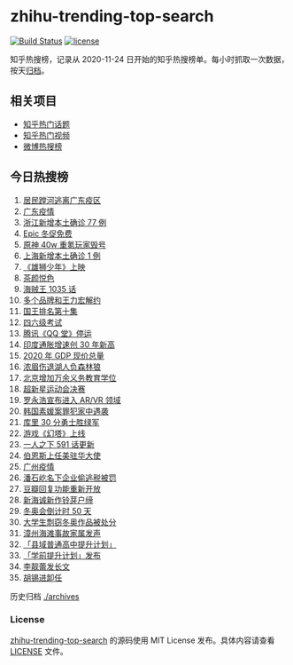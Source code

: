 # zhihu-trending-top-search

[![Build Status](https://github.com/justjavac/zhihu-trending-top-search/workflows/ci/badge.svg?branch=main)](https://github.com/justjavac/zhihu-trending-top-search/actions)
[![license](https://img.shields.io/github/license/justjavac/zhihu-trending-top-search)](https://github.com/justjavac/zhihu-trending-top-search/blob/main/LICENSE)

知乎热搜榜，记录从 2020-11-24 日开始的知乎热搜榜单。每小时抓取一次数据，按天[归档](./archives)。

## 相关项目

- [知乎热门话题](https://github.com/justjavac/zhihu-trending-hot-questions)
- [知乎热门视频](https://github.com/justjavac/zhihu-trending-hot-video)
- [微博热搜榜](https://github.com/justjavac/weibo-trending-hot-search)

## 今日热搜榜

<!-- BEGIN -->
<!-- 最后更新时间 Sat Dec 18 2021 17:13:32 GMT+0800 (China Standard Time) -->

1. [居民蹚河逃离广东疫区](https://www.zhihu.com/search?q=广东疫情)
1. [广东疫情](https://www.zhihu.com/search?q=广东疫情)
1. [浙江新增本土确诊 77 例](https://www.zhihu.com/search?q=浙江疫情)
1. [Epic 冬促免费](https://www.zhihu.com/search?q=epic)
1. [原神 40w 重氪玩家毁号](https://www.zhihu.com/search?q=原神)
1. [上海新增本土确诊 1 例](https://www.zhihu.com/search?q=上海疫情)
1. [《雄狮少年》上映](https://www.zhihu.com/search?q=雄狮少年)
1. [茶颜悦色](https://www.zhihu.com/search?q=茶颜悦色)
1. [海贼王 1035 话](https://www.zhihu.com/search?q=海贼王)
1. [多个品牌和王力宏解约](https://www.zhihu.com/search?q=王力宏合作)
1. [国王排名第十集](https://www.zhihu.com/search?q=国王排名)
1. [四六级考试](https://www.zhihu.com/search?q=四六级考试)
1. [腾讯《QQ 堂》停运](https://www.zhihu.com/search?q=QQ堂)
1. [印度通胀增速创 30 年新高](https://www.zhihu.com/search?q=印度通胀)
1. [2020 年 GDP 现价总量](https://www.zhihu.com/search?q=2020GDP)
1. [浓眉伤退湖人负森林狼](https://www.zhihu.com/search?q=湖人)
1. [北京增加万余义务教育学位](https://www.zhihu.com/search?q=义务教育学位)
1. [超新星运动会决赛](https://www.zhihu.com/search?q=超新星运动会)
1. [罗永浩宣布进入 AR/VR 领域](https://www.zhihu.com/search?q=罗永浩)
1. [韩国素媛案罪犯家中遇袭](https://www.zhihu.com/search?q=素媛案罪犯)
1. [库里 30 分勇士胜绿军](https://www.zhihu.com/search?q=勇士)
1. [游戏《幻塔》上线](https://www.zhihu.com/search?q=幻塔)
1. [一人之下 591 话更新](https://www.zhihu.com/search?q=一人之下)
1. [伯恩斯上任美驻华大使](https://www.zhihu.com/search?q=美国驻华大使)
1. [广州疫情](https://www.zhihu.com/search?q=广州疫情)
1. [潘石屹名下企业偷逃税被罚](https://www.zhihu.com/search?q=潘石屹)
1. [豆瓣回复功能重新开放](https://www.zhihu.com/search?q=豆瓣回复)
1. [新海诚新作铃芽户缔](https://www.zhihu.com/search?q=铃芽户缔)
1. [冬奥会倒计时 50 天](https://www.zhihu.com/search?q=冬奥会)
1. [大学生剽窃冬奥作品被处分](https://www.zhihu.com/search?q=吉林动画学院)
1. [漳州海滩事故家属发声](https://www.zhihu.com/search?q=福建漳州海滩)
1. [「县域普通高中提升计划」](https://www.zhihu.com/search?q=县域普通高中)
1. [「学前提升计划」发布](https://www.zhihu.com/search?q=学前提升计划)
1. [李靓蕾发长文](https://www.zhihu.com/search?q=王力宏)
1. [胡锡进卸任](https://www.zhihu.com/search?q=胡锡进)

<!-- END -->

历史归档 [./archives](./archives)

### License

[zhihu-trending-top-search](https://github.com/justjavac/zhihu-trending-top-search)
的源码使用 MIT License 发布。具体内容请查看 [LICENSE](./LICENSE) 文件。
